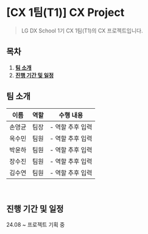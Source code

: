 # [CX 1팀(T1)] CX Project

> LG DX School 1기 CX 1팀(T1)의 CX 프로젝트입니다.

## 목차

1. [**팀 소개**](#1)
2. [**진행 기간 및 일정**](#2)

## 팀 소개

|  이름  | 역할 | <div align="center">수행 내용</div> |
| :----: | :--: | :---------------------------------- |
| 손영균 | 팀장 | - 역할 추후 입력                    |
| 옥수민 | 팀원 | - 역할 추후 입력                    |
| 박윤하 | 팀원 | - 역할 추후 입력                    |
| 장수진 | 팀원 | - 역할 추후 입력                    |
| 김수연 | 팀원 | - 역할 추후 입력                    |

<br />
<div id="1"></div>

## 진행 기간 및 일정

24.08 ~ 프로젝트 기획 중

<br />
<div id="2"></div>
